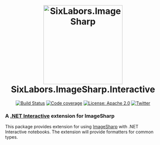 <h1 align="center">

<img src="https://github.com/SixLabors/Branding/raw/main/icons/imagesharp/sixlabors.imagesharp.svg?sanitize=true" alt="SixLabors.ImageSharp" width="256"/>
<br/>
SixLabors.ImageSharp.Interactive
</h1>

<div align="center">

[![Build Status](https://img.shields.io/github/actions/workflow/status/SixLabors/ImageSharp.Interactive/build-and-test.yml?branch=main)](https://github.com/SixLabors/ImageSharp.Interactive/actions)
[![Code coverage](https://codecov.io/gh/SixLabors/ImageSharp.Interactive/branch/main/graph/badge.svg)](https://codecov.io/gh/SixLabors/ImageSharp.Interactive)
[![License: Apache 2.0](https://img.shields.io/badge/license-Apache%202.0-blue.svg)](https://opensource.org/licenses/Apache-2.0)
[![Twitter](https://img.shields.io/twitter/url/http/shields.io.svg?style=flat&logo=twitter)](https://twitter.com/intent/tweet?hashtags=imagesharp,dotnet,oss&text=ImageSharp.+A+new+cross-platform+2D+graphics+API+in+C%23&url=https%3a%2f%2fgithub.com%2fSixLabors%2fImageSharp&via=sixlabors)

</div>

### A [.NET Interactive](https://github.com/dotnet/interactive/) extension for ImageSharp

This package provides extension for using [ImageSharp](https://github.com/SixLabors/ImageSharp) with .NET Interactive notebooks.
The extension will provide formatters for common types. 


